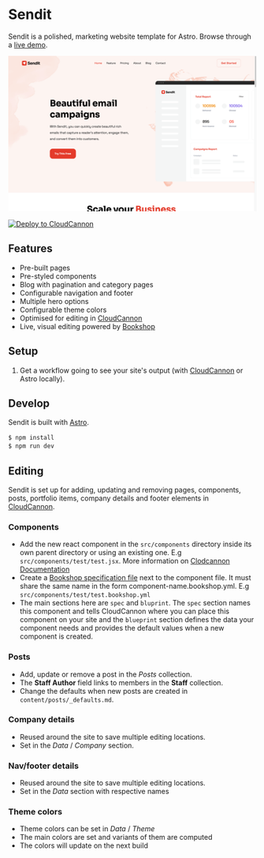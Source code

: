 # Sendit

Sendit is a polished, marketing website template for Astro. Browse through a [live demo](https://top-quail.cloudvent.net/).

![Sendit template screenshot](public/images/_screenshot.png)

[![Deploy to CloudCannon](https://buttons.cloudcannon.com/deploy.svg)](https://app.cloudcannon.com/register#sites/connect/github/CloudCannon/sendit-astro-template)

## Features

- Pre-built pages
- Pre-styled components
- Blog with pagination and category pages
- Configurable navigation and footer
- Multiple hero options
- Configurable theme colors
- Optimised for editing in [CloudCannon](https://cloudcannon.com/)
- Live, visual editing powered by [Bookshop](https://github.com/CloudCannon/bookshop)

## Setup

1. Get a workflow going to see your site's output (with [CloudCannon](https://app.cloudcannon.com/)
   or Astro locally).

## Develop

Sendit is built with [Astro](https://astro.build/).

```bash
$ npm install
$ npm run dev
```

## Editing

Sendit is set up for adding, updating and removing pages, components, posts, portfolio items, company details and footer elements in [CloudCannon](https://app.cloudcannon.com/).

### Components

- Add the new react component in the `src/components` directory inside its own parent directory or using an existing one. E.g `src/components/test/test.jsx`. More information on [Clodcannon Documentation](https://cloudcannon.com/documentation/guides/bookshop-astro-guide/component-templating/)
- Create a [Bookshop specification file](https://cloudcannon.com/documentation/guides/bookshop-astro-guide/using-structures/#the-bookshop-specification-file) next to the component file. It must share the same name in the form component-name.bookshop.yml. E.g `src/components/test/test.bookshop.yml`
- The main sections here are `spec` and `bluprint`. The `spec` section names this component and tells CloudCannon where you can place this component on your site and the `blueprint` section defines the data your component needs and provides the default values when a new component is created.

### Posts

- Add, update or remove a post in the _Posts_ collection.
- The **Staff Author** field links to members in the **Staff** collection.
- Change the defaults when new posts are created in `content/posts/_defaults.md`.

### Company details

- Reused around the site to save multiple editing locations.
- Set in the _Data_ / _Company_ section.

### Nav/footer details

- Reused around the site to save multiple editing locations.
- Set in the _Data_ section with respective names

### Theme colors

- Theme colors can be set in _Data_ / _Theme_
- The main colors are set and variants of them are computed
- The colors will update on the next build
